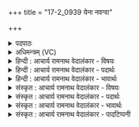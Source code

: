 +++
title = "17-2_0939 येना नवग्वा"

+++
<details><summary>पदपाठः</summary>

ये꣡न꣢꣯। न꣡व꣢꣯ग्वा। न꣡व꣢꣯। ग्वा꣣। दध्य꣢ङ्। अ꣣पोर्णुते꣢। अ꣣प। ऊर्णुते꣢। ये꣡न꣢꣯। वि꣡प्रा꣢꣯सः। वि। प्रा꣣सः। आपिरे꣢। दे꣣वा꣡ना꣢म्। सु꣣म्ने꣢। अ꣣मृ꣡त꣢स्य। अ꣣। मृ꣡त꣢꣯स्य। चा꣡रु꣢꣯णः। ये꣡न꣢꣯। श्र꣡वा꣢꣯ꣳसि। आ꣡श꣢꣯त। ९३९।
</details>

<details><summary>अधिमन्त्रम् (VC)</summary>

- पवमानः सोमः
- उरुराङ्गिरसः
- काकुभः प्रगाथः (विषमा ककुप्, समा सतोबृहती)
- पञ्चमः
</details>

<details><summary>हिन्दी : आचार्य रामनाथ वेदालंकार - विषयः</summary>

अगले मन्त्र में आचार्य का महत्त्व कहा गया है।
</details>

<details><summary>हिन्दी : आचार्य रामनाथ वेदालंकार - पदार्थः</summary>

पदार्थान्वय -  (येन)जिस पवमान सोम से अर्थात् पवित्रकर्ता,विद्यारस के भण्डार आचार्य से(नवग्वा)नवीन शिक्षा प्राप्त नवस्नातक(दध्यङ्)धारक गुणों को प्राप्त होकर(अपोर्णुते)अविद्या के आवरण को दूर करता है, (येन)जिस आचार्य से उपदेश किये हुए(विप्रासः)मेधावी ब्राह्मण(आपिरे)सच्चरित्र की शिक्षा को प्राप्त करते हैं, (येन)जिस आचार्य से विद्या पाये हुए शिष्य(श्रवांसि)यशों को(आशत)प्राप्त करते हैं,वह आचार्य स्वयम्(देवानाम्)दिव्य गुणों के और(चारुणः)रमणीय(अमृतस्य)मोक्ष के(सुम्ने)सुख में निवास करता है ॥२॥
</details>

<details><summary>हिन्दी : आचार्य रामनाथ वेदालंकार - भावार्थः</summary>

भावार्थ -  सुयोग्य आचार्य से शिक्षा दिये हुए छात्र विद्वान्,सच्चरित्र,दिव्यगुणोंवाले और जीवन्मुक्त होकर सब जगह विद्या,सच्चरित्रता आदि गुणों को फैलाते हुए यशस्वी होते हैं ॥२॥
</details>

<details><summary>संस्कृत : आचार्य रामनाथ वेदालंकार - विषयः</summary>

अथाचार्यस्य महत्त्वमाह।
</details>

<details><summary>संस्कृत : आचार्य रामनाथ वेदालंकार - पदार्थः</summary>

पदार्थान्वय -  (येन)येन(पवमानेन)सोमेन पवित्रकर्ता विद्यारसागारेण आचार्येण, (नवग्वा)नवीनशिक्षाप्राप्तः२नवस्नातकः।[नवग्वाः नवगतयो वा नवीनगतयो वा निरु० ११।१९।] (दध्यङ्)धारकान् गुणान् प्राप्तः३सन्(अपोर्णुते)अविद्याया आवरणमपनयति, (येन)येन आचार्येण उपदिष्टाः(विप्रासः)मेधाविनो ब्राह्मणाः(आपिरे)सच्चारित्र्यशिक्षां प्राप्नुवन्ति, (येन)येन आचार्येण लब्धविद्याः शिष्याः(श्रवांसि)यशांसि(आशत)लभन्ते,स आचार्यः स्वयम्(देवानाम्)दिव्यगुणानाम्, (चारुणः)रमणीयस्य(अमृतस्य)मोक्षस्य च(सुम्ने)सुखे निवसति ॥२॥
</details>

<details><summary>संस्कृत : आचार्य रामनाथ वेदालंकार - भावार्थः</summary>

भावार्थ -  सुयोग्येनाचार्येण शिक्षिताश्छात्रा विद्वांसः सच्चरित्रा दिव्यगुणवन्तो जीवन्मुक्ताश्च भूत्वा सर्वत्र विद्यासच्चारित्र्यादीन् गुणान् प्रसारयन्तः कीर्तिमन्तो जायन्ते ॥२॥
</details>

<details><summary>संस्कृत : आचार्य रामनाथ वेदालंकार - पादटिप्पनी</summary>

टिप्पनी -   १. ऋ० ९।१०८।४, ‘नव॑ग्वो’, ‘श्रवां॑स्यान॒शुः’ इति पाठः। २. नवग्वाः नवीनशिक्षाविद्याप्राप्ताः इति ऋ० १।३३।६ भाष्ये द०। ३. दध्यङ् दधाते यैस्ते दधयः सद्गुणास्तानञ्चति प्रापयति वा सः इति ऋ० १।८०।१६ भाष्ये द०।
</details>